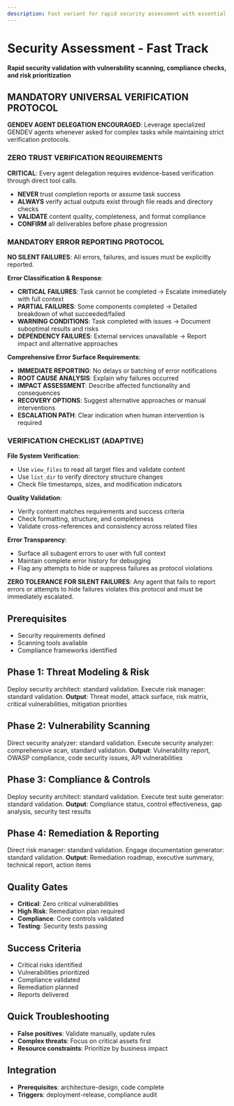 ```yaml
---
description: Fast variant for rapid security assessment with essential threat modeling and vulnerability scanning
---
```


# Security Assessment - Fast Track

**Rapid security validation with vulnerability scanning, compliance checks, and risk prioritization**

## MANDATORY UNIVERSAL VERIFICATION PROTOCOL

**GENDEV AGENT DELEGATION ENCOURAGED**: Leverage specialized GENDEV agents whenever asked for complex tasks while maintaining strict verification protocols.

### ZERO TRUST VERIFICATION REQUIREMENTS
**CRITICAL**: Every agent delegation requires evidence-based verification through direct tool calls.
- **NEVER** trust completion reports or assume task success
- **ALWAYS** verify actual outputs exist through file reads and directory checks
- **VALIDATE** content quality, completeness, and format compliance
- **CONFIRM** all deliverables before phase progression

### MANDATORY ERROR REPORTING PROTOCOL
**NO SILENT FAILURES**: All errors, failures, and issues must be explicitly reported.

**Error Classification & Response**:
- **CRITICAL FAILURES**: Task cannot be completed → Escalate immediately with full context
- **PARTIAL FAILURES**: Some components completed → Detailed breakdown of what succeeded/failed
- **WARNING CONDITIONS**: Task completed with issues → Document suboptimal results and risks
- **DEPENDENCY FAILURES**: External services unavailable → Report impact and alternative approaches

**Comprehensive Error Surface Requirements**:
- **IMMEDIATE REPORTING**: No delays or batching of error notifications
- **ROOT CAUSE ANALYSIS**: Explain why failures occurred
- **IMPACT ASSESSMENT**: Describe affected functionality and consequences
- **RECOVERY OPTIONS**: Suggest alternative approaches or manual interventions
- **ESCALATION PATH**: Clear indication when human intervention is required

### VERIFICATION CHECKLIST (ADAPTIVE)
**File System Verification**:
- Use `view_files` to read all target files and validate content
- Use `list_dir` to verify directory structure changes
- Check file timestamps, sizes, and modification indicators

**Quality Validation**:
- Verify content matches requirements and success criteria
- Check formatting, structure, and completeness
- Validate cross-references and consistency across related files

**Error Transparency**:
- Surface all subagent errors to user with full context
- Maintain complete error history for debugging
- Flag any attempts to hide or suppress failures as protocol violations

**ZERO TOLERANCE FOR SILENT FAILURES**: Any agent that fails to report errors or attempts to hide failures violates this protocol and must be immediately escalated.

## Prerequisites

- Security requirements defined
- Scanning tools available
- Compliance frameworks identified

## Phase 1: Threat Modeling & Risk

Deploy security architect: standard validation.
Execute risk manager: standard validation.
**Output**: Threat model, attack surface, risk matrix, critical vulnerabilities, mitigation priorities

## Phase 2: Vulnerability Scanning

Direct security analyzer: standard validation.
Execute security analyzer: comprehensive scan, standard validation.
**Output**: Vulnerability report, OWASP compliance, code security issues, API vulnerabilities

## Phase 3: Compliance & Controls

Deploy security architect: standard validation.
Execute test suite generator: standard validation.
**Output**: Compliance status, control effectiveness, gap analysis, security test results

## Phase 4: Remediation & Reporting

Direct risk manager: standard validation.
Engage documentation generator: standard validation.
**Output**: Remediation roadmap, executive summary, technical report, action items

## Quality Gates

- **Critical**: Zero critical vulnerabilities
- **High Risk**: Remediation plan required
- **Compliance**: Core controls validated
- **Testing**: Security tests passing

## Success Criteria

- Critical risks identified
- Vulnerabilities prioritized
- Compliance validated
- Remediation planned
- Reports delivered

## Quick Troubleshooting

- **False positives**: Validate manually, update rules
- **Complex threats**: Focus on critical assets first
- **Resource constraints**: Prioritize by business impact

## Integration

- **Prerequisites**: architecture-design, code complete
- **Triggers**: deployment-release, compliance audit